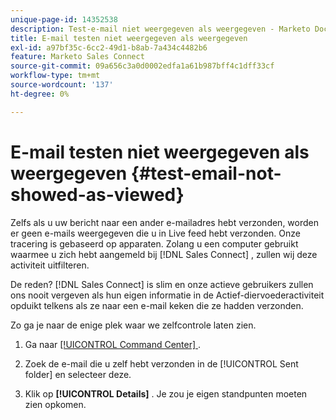 ```yaml
---
unique-page-id: 14352538
description: Test-e-mail niet weergegeven als weergegeven - Marketo Docs - Productdocumentatie
title: E-mail testen niet weergegeven als weergegeven
exl-id: a97bf35c-6cc2-49d1-b8ab-7a434c4482b6
feature: Marketo Sales Connect
source-git-commit: 09a656c3a0d0002edfa1a61b987bff4c1dff33cf
workflow-type: tm+mt
source-wordcount: '137'
ht-degree: 0%

---
```


# E-mail testen niet weergegeven als weergegeven {#test-email-not-showed-as-viewed}

Zelfs als u uw bericht naar een ander e-mailadres hebt verzonden, worden er geen e-mails weergegeven die u in Live feed hebt verzonden. Onze tracering is gebaseerd op apparaten. Zolang u een computer gebruikt waarmee u zich hebt aangemeld bij [!DNL Sales Connect] , zullen wij deze activiteit uitfilteren.

De reden? [!DNL Sales Connect] is slim en onze actieve gebruikers zullen ons nooit vergeven als hun eigen informatie in de Actief-diervoederactiviteit opduikt telkens als ze naar een e-mail keken die ze hadden verzonden.

Zo ga je naar de enige plek waar we zelfcontrole laten zien.

1. Ga naar [[!UICONTROL Command Center] &#x200B;](https://toutapp.com/).

1. Zoek de e-mail die u zelf hebt verzonden in de [!UICONTROL Sent folder] en selecteer deze.

1. Klik op **[!UICONTROL Details]** . Je zou je eigen standpunten moeten zien opkomen.
